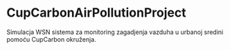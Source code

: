 # CupCarbonAirPollutionProject
Simulacja WSN sistema za monitoring zagadjenja vazduha u urbanoj sredini pomoću CupCarbon okruženja.
